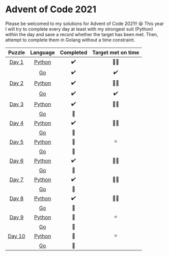 # Advent of Code 2021 

Please be welcomed to my solutions for Advent of Code 2021!! :smiley:
This year I will try to complete every day at least with my strongest suit (Python) within the day and save a record whether the target has been met. Then, attempt to complete them in Golang without a time constraint. 

| Puzzle | Language |     Completed    | Target met on time |
|:------:|:--------:|:----------------:|:----------:|
| [Day 1](./day_1)  |  [Python](./day_1/day_1.py)  |:heavy_check_mark:|:star2::star2:|
|        |    [Go](./day_1/day_1.go)    |:heavy_check_mark:|:heavy_check_mark:| 
| [Day 2](./day_2)  |  [Python](./day_2/day_2.py)  |:heavy_check_mark:|:star2::star2:|
|        |    [Go](./day_2/day_2.go)    |:heavy_check_mark:|:heavy_check_mark:|
| [Day 3](./day_3)  |  [Python](./day_3/day_3.py)  |:heavy_check_mark:|:star2::star2:|
|        |    [Go]()    | :woozy_face:  ||
| [Day 4](./day_4)  |  [Python](./day_4/day_4.py)  |:heavy_check_mark:|:star2::star2:|
|        |    [Go]()    | :woozy_face:  ||
| [Day 5](./day_5)  |  [Python](./day_5/day_5.py)  |:woozy_face:|:star:|
|        |    [Go]()    | :woozy_face:  ||
| [Day 6](./day_6)  |  [Python](./day_6/day_6.py)  |:heavy_check_mark:|:star2::star2:|
|        |    [Go]()    | :woozy_face:  ||
| [Day 7](./day_7)  |  [Python](./day_7/day_7.py)  |:heavy_check_mark:|:star2::star2:|
|        |    [Go]()    | :woozy_face:  ||
| [Day 8](./day_8)  |  [Python](./day_8/day_8.py)  |:heavy_check_mark:|:star2::star2:|
|        |    [Go]()    | :woozy_face:  ||
| [Day 9](./day_9)  |  [Python](./day_9/day_9.py)  |:woozy_face:|:star:|
|        |    [Go]()    | :woozy_face:  ||
| [Day 10](./day_10)  |  [Python](./day_10/day_10.py)  |:woozy_face:|:star:|
|        |    [Go]()    | :woozy_face:  ||